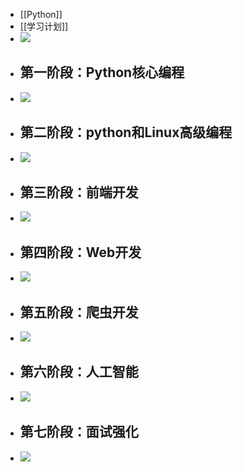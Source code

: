 - [[Python]]
- [[学习计划]]
- ![](01-Archive/Z-Other/Attachment/image-Python学习计划/image.png)
- ## 第一阶段：Python核心编程
- ![](01-Archive/Z-Other/Attachment/image-Python学习计划/image_1.png)
- ## 第二阶段：python和Linux高级编程
- ![](01-Archive/Z-Other/Attachment/image-Python学习计划/image_2.png)
- ## 第三阶段：前端开发
- ![](01-Archive/Z-Other/Attachment/image-Python学习计划/image_3.png)
- ## 第四阶段：Web开发
- ![](01-Archive/Z-Other/Attachment/image-Python学习计划/image_4.png)
- ## 第五阶段：爬虫开发
- ![](01-Archive/Z-Other/Attachment/image-Python学习计划/image_5.png)
- ## 第六阶段：人工智能
- ![](01-Archive/Z-Other/Attachment/image-Python学习计划/image_6.png)
- ## 第七阶段：面试强化
- ![](01-Archive/Z-Other/Attachment/image-Python学习计划/image_7.png)
